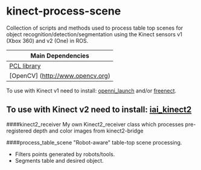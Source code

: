 # kinect-process-scene
Collection of scripts and methods used to process table top scenes for object recognition/detection/segmentation using the Kinect sensors v1 (Xbox 360) and v2 (One) in ROS.

| Main Dependencies  |
| ------------- |
| [PCL library](http://www.pointclouds.org) |
| [OpenCV] (http://www.opencv.org)|

To use with Kinect v1 need to install: [openni_launch](https://github.com/ros-drivers/openni_launch) and/or [freenect](http://wiki.ros.org/freenect_launch).

To use with Kinect v2 need to install: [iai_kinect2](https://github.com/code-iai/iai_kinect2)
---

####kinect2_receiver
My own Kinect2_receiver class which processes pre-registered depth and color images from kinect2-bridge


####process_table_scene
"Robot-aware" table-top scene processing. 
- Filters points generated by robots/tools. 
- Segments table and desired object.

